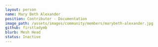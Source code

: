 ```yaml
---
layout: person
name: Mary Beth Alexander
position: Contributor - Documentation
image_path: /assets/images/community/members/marybeth-alexander.jpg
github: firstladymb
blurb: Mesh Head
status: Inactive
---
```


